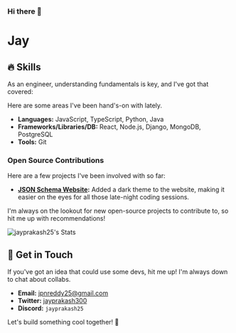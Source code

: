 ### Hi there 👋

#  Jay 

## 🔥 Skills

As an engineer, understanding fundamentals is key, and I've got that covered:

Here are some areas I've been hand's-on with lately.

- **Languages:** JavaScript, TypeScript, Python, Java
- **Frameworks/Libraries/DB:** React, Node.js, Django, MongoDB, PostgreSQL
- **Tools:** Git

### Open Source Contributions

Here are a few projects I've been involved with so far:

- **[JSON Schema Website](https://github.com/json-schema-org/website):** Added a dark theme to the website, making it easier on the eyes for all those late-night coding sessions.

I'm always on the lookout for new open-source projects to contribute to, so hit me up with recommendations!

![jayprakash25's Stats](https://github-readme-stats.vercel.app/api?username=jayprakash25&theme=vue-dark&show_icons=true&hide_border=true&count_private=true)


## 💸 Get in Touch

If you've got an idea that could use some  devs, hit me up! I'm always down to chat about  collabs.

- **Email:** [jpnreddy25@gmail.com](mailto:jpnreddy25@gmail.com)
- **Twitter:** [jayprakash300](https://twitter.com/Jayprakash300)
- **Discord:** `jayprakash25`

Let's build something cool together! 🚀



